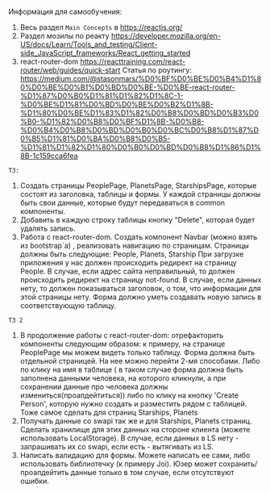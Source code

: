 Информация для самообучения:
1. Весь раздел `Main Concepts` в https://reactjs.org/
2. Раздел мозилы по реакту https://developer.mozilla.org/en-US/docs/Learn/Tools_and_testing/Client-side_JavaScript_frameworks/React_getting_started
3. react-router-dom https://reacttraining.com/react-router/web/guides/quick-start
Статья по роутингу:
https://medium.com/@stasonmars/%D0%BF%D0%BE%D0%B4%D1%80%D0%BE%D0%B1%D0%BD%D0%BE-%D0%BE-react-router-%D1%87%D0%B0%D1%81%D1%82%D1%8C-1-%D0%BE%D1%81%D0%BD%D0%BE%D0%B2%D1%8B-%D1%80%D0%BE%D1%83%D1%82%D0%B8%D0%BD%D0%B3%D0%B0-%D1%82%D0%B8%D0%BF%D1%8B-%D0%B8-%D0%B4%D0%B8%D0%BD%D0%B0%D0%BC%D0%B8%D1%87%D0%B5%D1%81%D0%BA%D0%B8%D0%B5-%D1%81%D1%82%D1%80%D0%B0%D0%BD%D0%B8%D1%86%D1%8B-1c159cca6fea

`ТЗ:`
1. Создать страницы PeoplePage, PlanetsPage, StarshipsPage, которые состоят из заголовка, таблицы и формы. 
У каждой страницы должны быть свои данные, которые будут передаваться в common компоненты.
2. Добавить в каждую строку таблицы кнопку "Delete", которая будет удалять запись.
3. Работа с react-router-dom. Создать компонент Navbar (можно взять из bootstrap`a) , реализовать навигацию по страницам.
Страницы должны быть следующие:
 People, Planets, Starship
 При загрузке приложения у нас должен происходить редирект на страницу People. В случае, если адрес cайта неправильный,
 то должен происходить редирект на страницу not-found.
В случае, если данных нету, то должен показываться заголовок, о том, что информации для этой страницы нету.
Форма должно уметь создавать новую запись в соответствующую таблицу. 

`ТЗ 2`
1. В продолжение работы с react-router-dom: отрефакторить компоненты следующим образом: к примеру, на странице
PeoplePage мы можем видеть только таблицу. Форма должна быть отдельной страницей. На нее можно перейти 2-мя способами.
Либо по клику на имя в таблице ( в таком случае форма должна быть заполнена данными человека, на которого кликнули, а при
сохранении данные про человека должны измениться(проапдейтиться)) либо по клику на кнопку 'Create Person', которую нужно 
создать и разместить рядом с таблицей. Тоже самое сделать для страниц Starships, Planets
2. Получать данные со swapi так же и для Starships, Planets страниц. Сделать хранилище для этих данных на стороне
клиента (можете использовать LocalStorage). В случае, если данных в LS нету - запрашивать их со swapi, если есть -
вытягивать из LS.
3. Написать валидацию для формы. Можете написать ее сами, либо использовать библиотечку (к примеру Joi). Юзер может сохранить/проапдейтить
данные только в том случае, если отсутствуют ошибки. 

